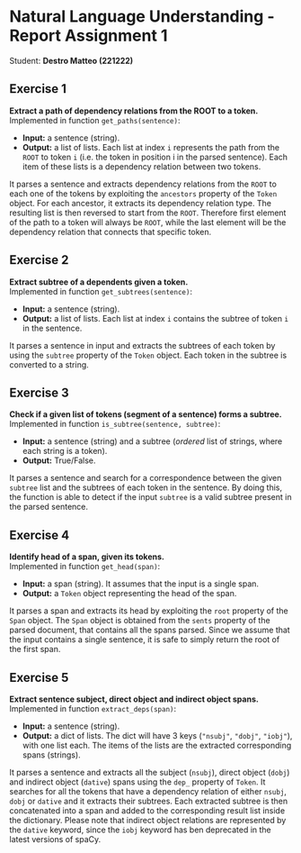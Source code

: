# Natural Language Understanding - Report Assignment 1 
Student: **Destro Matteo (221222)**

## Exercise 1
**Extract a path of dependency relations from the ROOT to a token.** \
Implemented in function `get_paths(sentence)`:
- **Input:** a sentence (string).
- **Output:** a list of lists. Each list at index `i` represents the path from the `ROOT` to token `i` (i.e. the token in position i in the parsed sentence). Each item of these lists is a dependency relation between two tokens.

It parses a sentence and extracts dependency relations from the `ROOT` to each one of the tokens by exploiting the `ancestors` property of the `Token` object. For each ancestor, it extracts its dependency relation type. The resulting list is then reversed to start from the `ROOT`. Therefore first element of the path to a token will always be `ROOT`, while the last element will be the dependency relation that connects that specific token.

## Exercise 2
**Extract subtree of a dependents given a token.** \
Implemented in function `get_subtrees(sentence)`:
- **Input:** a sentence (string).
- **Output:** a list of lists. Each list at index `i` contains the subtree of token `i` in the sentence.

It parses a sentence in input and extracts the subtrees of each token by using the `subtree` property of the `Token` object. Each token in the subtree is converted to a string.

## Exercise 3
**Check if a given list of tokens (segment of a sentence) forms a subtree.** \
Implemented in function `is_subtree(sentence, subtree)`:
- **Input:** a sentence (string) and a subtree (*ordered* list of strings, where each string is a token).
- **Output:** True/False.

It parses a sentence and search for a correspondence between the given `subtree` list and the subtrees of each token in the sentence. By doing this, the function is able to detect if the input `subtree` is a valid subtree present in the parsed sentence. 

## Exercise 4
**Identify head of a span, given its tokens.** \
Implemented in function `get_head(span)`:
- **Input:** a span (string). It assumes that the input is a single span.
- **Output:** a `Token` object representing the head of the span.

It parses a span and extracts its head by exploiting the `root` property of the `Span` object. The `Span` object is obtained from the `sents` property of the parsed document, that contains all the spans parsed. Since we assume that the input contains a single sentence, it is safe to simply return the root of the first span.

## Exercise 5
**Extract sentence subject, direct object and indirect object spans.** \
Implemented in function `extract_deps(span)`:
- **Input:** a sentence (string).
- **Output:** a dict of lists. The dict will have 3 keys (`"nsubj"`, `"dobj"`, `"iobj"`), with one list each. The items of the lists are the extracted corresponding spans (strings).

It parses a sentence and extracts all the subject (`nsubj`), direct object (`dobj`) and indirect object (`dative`) spans using the `dep_` property of `Token`. It searches for all the tokens that have a dependency relation of either `nsubj`, `dobj` or `dative` and it extracts their subtrees. Each extracted subtree is then concatenated into a span and added to the corresponding result list inside the dictionary. Please note that indirect object relations are represented by the `dative` keyword, since the `iobj` keyword has ben deprecated in the latest versions of spaCy.